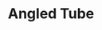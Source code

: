 ---
title:  "Angled Tube"
category: 3D
description: "This is a test."
published: true
js_gist: "2c294c402a802aaeb1ded1c1a7d3f4b7"
knitout_gist: "2a704f0600be98a22a31dc391519a89d"
image: "assets/images/IMG_1593"
---
